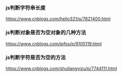 ### js判断字符串长度
https://www.cnblogs.com/hello321/p/7821400.html

### js判断对象是否为空对象的几种方法
https://www.cnblogs.com/jpfss/p/9105119.html

### js判断字符是否为空的方法
https://www.cnblogs.com/shuilangyizu/p/7744111.html

### 